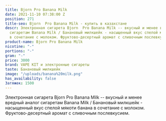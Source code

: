 ```yaml
---
title: Bjorn Pro Banana Milk
date: 2021-11-10 07:38:00 Z
position: 271
title-seo: Bjorn  Pro Banana Milk - купить в казахстане
descr: Электронная сигарета Bjorn  Pro Banana Milk -- вкусный и менее вредный аналог
  сигаретам Banana Milk / Банановый милкшейк - насыщенный вкус спелой мякоти банана
  в сочетание с молоком. Фруктово-десертный аромат с сливочным послевкусием.
product-name: Bjorn Pro Banana Milk
nicotine: "-"
portions: "-"
gram: "-"
price: 3000
brand: VAPE KIT и электронные сигареты
taste: Банановый милкшейк
image: "/uploads/banana%20milk.png"
has_availability: false
Затяжек: 1500
---
```


Электронная сигарета Bjorn Pro Banana Milk -- вкусный и менее вредный аналог сигаретам Banana Milk / Банановый милкшейк - насыщенный вкус спелой мякоти банана в сочетание с молоком. Фруктово-десертный аромат с сливочным послевкусием.